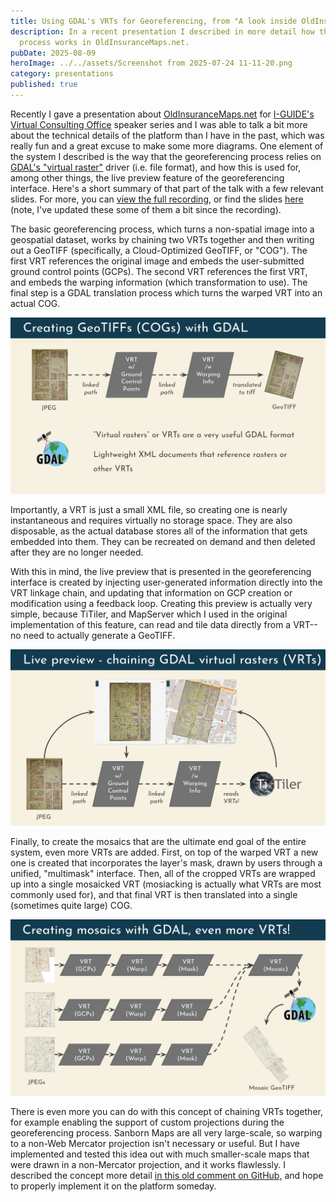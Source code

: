 ```yaml
---
title: Using GDAL's VRTs for Georeferencing, from "A look inside OldInsuranceMaps.net"
description: In a recent presentation I described in more detail how the warping
  process works in OldInsuranceMaps.net.
pubDate: 2025-08-09
heroImage: ../../assets/Screenshot from 2025-07-24 11-11-20.png
category: presentations
published: true
---
```

Recently I gave a presentation about [OldInsuranceMaps.net](http://OldInsuranceMaps.net) for [I-GUIDE's Virtual Consulting Office](https://i-guide.io/i-guide-vco/) speaker series and I was able to talk a bit more about the technical details of the platform than I have in the past, which was really fun and a great excuse to make some more diagrams. One element of the system I described is the way that the georeferencing process relies on [GDAL's "virtual raster"](https://gdal.org/en/stable/drivers/raster/vrt.html) driver (i.e. file format), and how this is used for, among other things, the live preview feature of the georeferencing interface. Here's a short summary of that part of the talk with a few relevant slides. For more, you can [view the full recording](https://i-guide.io/i-guide-vco/a-look-inside-oldinsurancemaps/), or find the slides [here](https://docs.google.com/presentation/d/1zv23HALxZ_3VP8ox3Mr089qDxOn4mNrO2zOKWKsseiA/edit?usp=sharing) (note, I've updated these some of them a bit since the recording).

The basic georeferencing process, which turns a non-spatial image into a geospatial dataset, works by chaining two VRTs together and then writing out a GeoTIFF (specifically, a Cloud-Optimized GeoTIFF, or "COG"). The first VRT references the original image and embeds the user-submitted ground control points (GCPs). The second VRT references the first VRT, and embeds the warping information (which transformation to use). The final step is a GDAL translation process which turns the warped VRT into an actual COG.

![](../../assets/Screenshot%20from%202025-08-09%2008-37-19.png)

Importantly, a VRT is just a small XML file, so creating one is nearly instantaneous and requires virtually no storage space. They are also disposable, as the actual database stores all of the information that gets embedded into them. They can be recreated on demand and then deleted after they are no longer needed.

With this in mind, the live preview that is presented in the georeferencing interface is created by injecting user-generated information directly into the VRT linkage chain, and updating that information on GCP creation or modification using a feedback loop. Creating this preview is actually very simple, because TiTiler, and MapServer which I used in the original implementation of this feature, can read and tile data directly from a VRT--no need to actually generate a GeoTIFF.

![](../../assets/Screenshot%20from%202025-08-09%2008-37-14.png)

Finally, to create the mosaics that are the ultimate end goal of the entire system, even more VRTs are added. First, on top of the warped VRT a new one is created that incorporates the layer's mask, drawn by users through a unified, "multimask" interface. Then, all of the cropped VRTs are wrapped up into a single mosaicked VRT (mosiacking is actually what VRTs are most commonly used for), and that final VRT is then translated into a single (sometimes quite large) COG.

![](../../assets/Screenshot%20from%202025-08-09%2008-11-35.png)

There is even more you can do with this concept of chaining VRTs together, for example enabling the support of custom projections during the georeferencing process. Sanborn Maps are all very large-scale, so warping to a non-Web Mercator projection isn't necessary or useful. But I have implemented and tested this idea out with much smaller-scale maps that were drawn in a non-Mercator projection, and it works flawlessly. I described the concept more detail [in this old comment on GitHub,](https://github.com/cogeotiff/rio-tiler/discussions/565#discussioncomment-5183218) and hope to properly implement it on the platform someday.